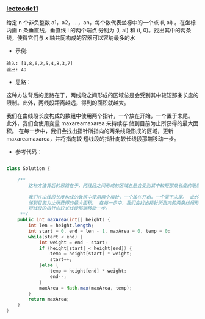 ### [leetcode11](https://leetcode-cn.com/problems/container-with-most-water/)

给定 n 个非负整数 a1，a2，...，an，每个数代表坐标中的一个点 (i, ai) 。在坐标内画 n 条垂直线，垂直线 i 的两个端点
分别为 (i, ai) 和 (i, 0)。找出其中的两条线，使得它们与 x 轴共同构成的容器可以容纳最多的水

- 示例:

```
输入: [1,8,6,2,5,4,8,3,7]
输出: 49
```


- 思路：

这种方法背后的思路在于，两线段之间形成的区域总是会受到其中较短那条长度的限制。此外，两线段距离越远，得到的面积就越大。

我们在由线段长度构成的数组中使用两个指针，一个放在开始，一个置于末尾。 此外，我们会使用变量 maxareamaxarea 来持续存
储到目前为止所获得的最大面积。 在每一步中，我们会找出指针所指向的两条线段形成的区域，更新 maxareamaxarea，并将指向较
短线段的指针向较长线段那端移动一步。

- 参考代码：

````java

class Solution {
    
    /**
        这种方法背后的思路在于，两线段之间形成的区域总是会受到其中较短那条长度的限制。此外，两线段距离越远，得到的面积就越大。
        
        我们在由线段长度构成的数组中使用两个指针，一个放在开始，一个置于末尾。 此外，我们会使用变量 maxareamaxarea 来持续存
        储到目前为止所获得的最大面积。 在每一步中，我们会找出指针所指向的两条线段形成的区域，更新 maxareamaxarea，并将指向较
        短线段的指针向较长线段那端移动一步。
     **/
    public int maxArea(int[] height) {
        int len = height.length;
        int start = 0, end = len - 1, maxArea = 0, temp = 0;
        while(start < end) {
            int weight = end - start;
            if (height[start] < height[end]) {
                temp = height[start] * weight;
                start++;
            }else {
                temp = height[end] * weight;
                end--;
            }
            maxArea = Math.max(maxArea, temp);
        }
        return maxArea;
    }
}
````

